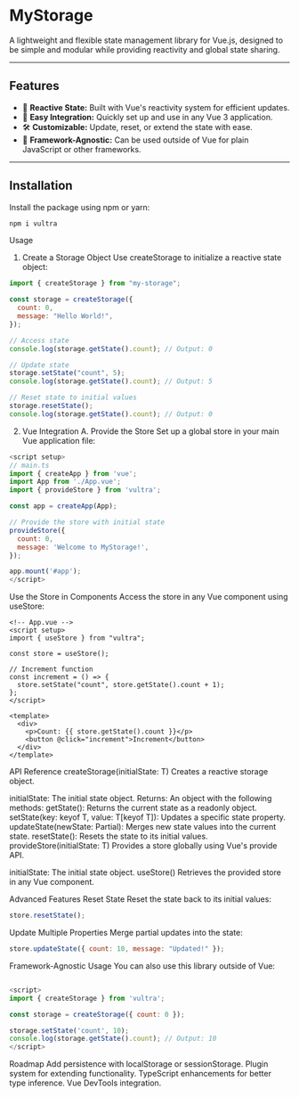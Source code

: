 # MyStorage

A lightweight and flexible state management library for Vue.js, designed to be simple and modular while providing reactivity and global state sharing.

---

## Features

- 🔄 **Reactive State:** Built with Vue's reactivity system for efficient updates.
- 🔧 **Easy Integration:** Quickly set up and use in any Vue 3 application.
- 🛠️ **Customizable:** Update, reset, or extend the state with ease.
- 💾 **Framework-Agnostic:** Can be used outside of Vue for plain JavaScript or other frameworks.

---

## Installation

Install the package using npm or yarn:

```bash
npm i vultra
```

Usage

1. Create a Storage Object
   Use createStorage to initialize a reactive state object:

```javascript
import { createStorage } from "my-storage";

const storage = createStorage({
  count: 0,
  message: "Hello World!",
});

// Access state
console.log(storage.getState().count); // Output: 0

// Update state
storage.setState("count", 5);
console.log(storage.getState().count); // Output: 5

// Reset state to initial values
storage.resetState();
console.log(storage.getState().count); // Output: 0
```

2. Vue Integration
   A. Provide the Store
   Set up a global store in your main Vue application file:

```javascript
<script setup>
// main.ts
import { createApp } from 'vue';
import App from './App.vue';
import { provideStore } from 'vultra';

const app = createApp(App);

// Provide the store with initial state
provideStore({
  count: 0,
  message: 'Welcome to MyStorage!',
});

app.mount('#app');
</script>
```

Use the Store in Components
Access the store in any Vue component using useStore:

```vue
<!-- App.vue -->
<script setup>
import { useStore } from "vultra";

const store = useStore();

// Increment function
const increment = () => {
  store.setState("count", store.getState().count + 1);
};
</script>

<template>
  <div>
    <p>Count: {{ store.getState().count }}</p>
    <button @click="increment">Increment</button>
  </div>
</template>
```

API Reference
createStorage(initialState: T)
Creates a reactive storage object.

initialState: The initial state object.
Returns: An object with the following methods:
getState(): Returns the current state as a readonly object.
setState(key: keyof T, value: T[keyof T]): Updates a specific state property.
updateState(newState: Partial<T>): Merges new state values into the current state.
resetState(): Resets the state to its initial values.
provideStore(initialState: T)
Provides a store globally using Vue's provide API.

initialState: The initial state object.
useStore()
Retrieves the provided store in any Vue component.

Advanced Features
Reset State
Reset the state back to its initial values:

```javascript
store.resetState();
```

Update Multiple Properties
Merge partial updates into the state:

```javascript
store.updateState({ count: 10, message: "Updated!" });
```

Framework-Agnostic Usage
You can also use this library outside of Vue:

```javascript

<script>
import { createStorage } from 'vultra';

const storage = createStorage({ count: 0 });

storage.setState('count', 10);
console.log(storage.getState().count); // Output: 10
</script>
```

Roadmap
Add persistence with localStorage or sessionStorage.
Plugin system for extending functionality.
TypeScript enhancements for better type inference.
Vue DevTools integration.
